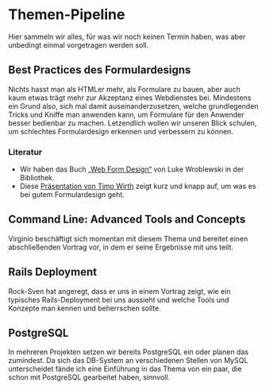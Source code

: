 Themen-Pipeline
===============

Hier sammeln wir alles, für was wir noch keinen Termin haben, was aber unbedingt einmal vorgetragen
werden soll.

Best Practices des Formulardesigns
----------------------------------

Nichts hasst man als HTMLer mehr, als Formulare zu bauen, aber auch kaum etwas trägt mehr zur Akzeptanz
eines Webdienstes bei. Mindestens ein Grund also, sich mal damit auseinanderzusetzen, welche
grundlegenden Tricks und Kniffe man anwenden kann, um Formulare für den Anwender besser bedienbar zu machen.
Letzendlich wollen wir unseren Blick schulen, um schlechtes Formulardesign erkennen und verbessern
zu können.

### Literatur

* Wir haben das Buch [„Web Form Design“][Web-Form-Design] von Luke Wroblewski in der Bibliothek.
* Diese [Präsentation von Timo Wirth][Mitmachbarrieren] zeigt kurz und knapp auf, um was es bei gutem Formulardesign geht.

Command Line: Advanced Tools and Concepts
-----------------------------------------

Virginio beschäftigt sich momentan mit diesem Thema und bereitet einen abschließenden Vortrag vor, in dem
er seine Ergebnisse mit uns teilt.

Rails Deployment
----------------

Rock-Sven hat angeregt, dass er uns in einem Vortrag zeigt, wie ein typisches Rails-Deployment bei uns
aussieht und welche Tools und Konzepte man kennen und beherrschen sollte.

PostgreSQL
----------

In mehreren Projekten setzen wir bereits PostgreSQL ein oder planen das zumindest. Da sich das DB-System
an verschiedenen Stellen von MySQL unterscheidet fände ich eine Einführung in das Thema von ein paar,
die schon mit PostgreSQL gearbeitet haben, sinnvoll.

[Web-Form-Design]: http://www.lukew.com/resources/web_form_design.asp
[Mitmachbarrieren]: http://www.slideshare.net/aperto/mitmachbarrieren-im-web-20
